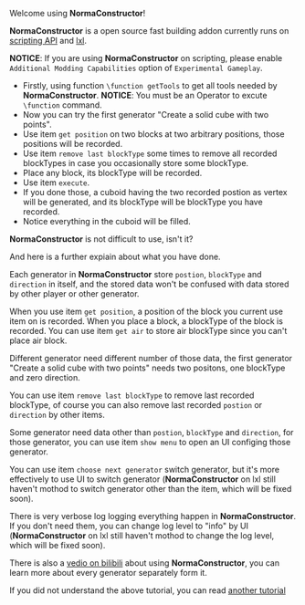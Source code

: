 Welcome using **NormaConstructor**!

**NormaConstructor** is a open source fast building addon currently runs on [scripting API](https://bedrock.dev/zh/docs/stable/Scripting) and [lxl](https://lxl.litetitle.com/).

**NOTICE**: If you are using **NormaConstructor** on scripting, please enable `Additional Modding Capabilities` option of `Experimental Gameplay`.

* Firstly, using function `\function getTools` to get all tools needed by **NormaConstructor**.
  **NOTICE**: You must be an Operator to excute `\function` command.
* Now you can try the first generator "Create a solid cube with two points".
* Use item `get position` on two blocks at two arbitrary positions, those positions will be recorded.
* Use item `remove last blockType` some times to remove all recorded blockTypes in case you occasionally store some blockType.
* Place any block, its blockType will be recorded.
* Use item `execute`.
* If you done those, a cuboid having the two recorded postion as vertex will be generated, and its blockType will be blockType you have recorded.
* Notice everything in the cuboid will be filled.

**NormaConstructor** is not difficult to use, isn't it?

And here is a further expiain about what you have done.

Each generator in **NormaConstructor** store `postion`, `blockType` and `direction` in itself, and the stored data won't be confused with data stored by other player or other generator.

When you use item `get position`, a position of the block you current use item on is recorded. When you place a block, a blockType of the block is recorded. You can use item `get air` to store air blockType since you can't place air block.

Different generator need different number of those data, the first generator "Create a solid cube with two points" needs two positons, one blockType and zero direction.

You can use item `remove last blockType` to remove last recorded blockType, of course you can also remove last recorded `postion` or `direction` by other items.

Some generator need data other than `postion`, `blockType` and `direction`, for those generator, you can use item `show menu` to open an UI configing those generator.

You can use item `choose next generator` switch generator, but it's more effectively to use UI to switch generator (**NormaConstructor** on lxl still haven't mothod to switch generator other than the item, which will be fixed soon).

There is very verbose log logging everything happen in **NormaConstructor**. If you don't need them, you can change log level to "info" by UI (**NormaConstructor** on lxl still haven't mothod to change the log level, which will be fixed soon).

There is also a [vedio on bilibili](https://www.bilibili.com/video/BV1Wh411d7QN) about using **NormaConstructor**, you can learn more about every generator separately form it.

If you did not understand the above tutorial, you can read [another tutorial](tutorial.md)
